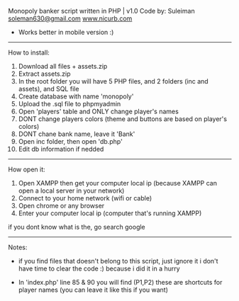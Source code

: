 Monopoly banker script written in PHP | v1.0
Code by: Suleiman
soleman630@gmail.com
www.nicurb.com

* Works better in mobile version :)

--------------------------------------------

How to install:

1. Download all files + assets.zip
2. Extract assets.zip
3. In the root folder you will have 5 PHP files, and 2 folders (inc and assets), and SQL file
4. Create database with name 'monopoly'
5. Upload the .sql file to phpmyadmin
6. Open 'players' table and ONLY change player's names
7. DONT change players colors (theme and buttons are based on player's colors)
8. DONT chane bank name, leave it 'Bank'
9. Open inc folder, then open 'db.php'
10. Edit db information if nedded

--------------------------------------------

How open it:

1. Open XAMPP then get your computer local ip (because XAMPP can open a local server in your network)
2. Connect to your home network (wifi or cable)
3. Open chrome or any browser
4. Enter your computer local ip (computer that's running XAMPP)

if you dont know what is the, go search google

--------------------------------------------

Notes:

* if you find files that doesn't belong to this script, just ignore it
i don't have time to clear the code :)
because i did it in a hurry

* In 'index.php' line 85 & 90 you will find (P1,P2) these are shortcuts for player names (you can leave it like this if you want)
